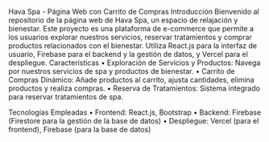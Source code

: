 

Hava Spa - Página Web con Carrito de Compras
Introducción
Bienvenido al repositorio de la página web de Hava Spa, un espacio de relajación y bienestar. Este proyecto es una plataforma de e-commerce que permite a los usuarios explorar nuestros servicios, reservar tratamientos y comprar productos relacionados con el bienestar. 
Utiliza React.js para la interfaz de usuario, Firebase para el backend y la gestión de datos, y Vercel para el despliegue.
Características
    • Exploración de Servicios y Productos: Navega por nuestros servicios de spa y productos de bienestar.
    • Carrito de Compras Dinámico: Añade productos al carrito, ajusta cantidades, elimina productos y realiza compras.
    • Reserva de Tratamientos: Sistema integrado para reservar tratamientos de spa.
      
Tecnologías Empleadas
    • Frontend: React.js, Bootstrap
    • Backend: Firebase (Firestore para la gestión de la base de datos)
    • Despliegue: Vercel (para el frontend), Firebase (para la base de datos)
